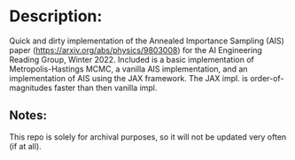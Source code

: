 # Description:

Quick and dirty implementation of the Annealed Importance Sampling (AIS) paper (https://arxiv.org/abs/physics/9803008) for the AI Engineering Reading Group, Winter 2022. Included is a basic implementation of Metropolis-Hastings MCMC, a vanilla AIS implementation, and an implementation of AIS using the JAX framework. The JAX impl. is order-of-magnitudes faster than then vanilla impl. 

## Notes:

This repo is solely for archival purposes, so it will not be updated very often (if at all). 
